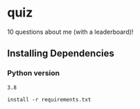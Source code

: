 # quiz
10 questions about me (with a leaderboard)!

## Installing Dependencies
### Python version
```
3.8
```

```
install -r requirements.txt
```


